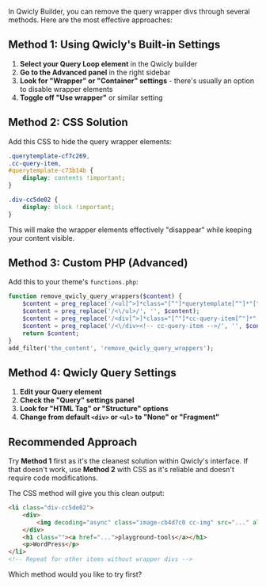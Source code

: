 In Qwicly Builder, you can remove the query wrapper divs through several methods. Here are the most effective approaches:

## Method 1: Using Qwicly's Built-in Settings

1. **Select your Query Loop element** in the Qwicly builder
2. **Go to the Advanced panel** in the right sidebar
3. **Look for "Wrapper" or "Container" settings** - there's usually an option to disable wrapper elements
4. **Toggle off "Use wrapper"** or similar setting

## Method 2: CSS Solution

Add this CSS to hide the query wrapper elements:

```css
.querytemplate-cf7c269,
.cc-query-item,
#querytemplate-c73b14b {
    display: contents !important;
}

.div-cc5de02 {
    display: block !important;
}
```

This will make the wrapper elements effectively "disappear" while keeping your content visible.

## Method 3: Custom PHP (Advanced)

Add this to your theme's `functions.php`:

```php
function remove_qwicly_query_wrappers($content) {
    $content = preg_replace('/<ul[^>]*class="[^"]*querytemplate[^"]*"[^>]*>/', '', $content);
    $content = preg_replace('/<\/ul>/', '', $content);
    $content = preg_replace('/<div[^>]*class="[^"]*cc-query-item[^"]*"[^>]*>/', '', $content);
    $content = preg_replace('/<\/div><!-- cc-query-item -->/', '', $content);
    return $content;
}
add_filter('the_content', 'remove_qwicly_query_wrappers');
```

## Method 4: Qwicly Query Settings

1. **Edit your Query element**
2. **Check the "Query" settings panel**
3. **Look for "HTML Tag" or "Structure" options**
4. **Change from default `<div>` or `<ul>` to "None" or "Fragment"**

## Recommended Approach

Try **Method 1** first as it's the cleanest solution within Qwicly's interface. If that doesn't work, use **Method 2** with CSS as it's reliable and doesn't require code modifications.

The CSS method will give you this clean output:
```html
<li class="div-cc5de02">
    <div>
        <img decoding="async" class="image-cb4d7c0 cc-img" src="..." alt="">
    </div>
    <h1 class=""><a href="...">playground-tools</a></h1>
    <p>WordPress</p>
</li>
<!-- Repeat for other items without wrapper divs -->
```

Which method would you like to try first?